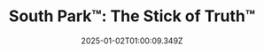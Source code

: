 ---
title: "South Park™: The Stick of Truth™"
id: 213670
date: 2025-01-02T01:00:09.349Z
link: games/steam/recent/south-park-the-stick-of-truth
image: http://media.steampowered.com/steamcommunity/public/images/apps/213670/afad8295902080fb2aedd9aaabb3e21c10eecc85.jpg
playtime_2weeks: 85
playtime_forever: 85
playtime_windows_forever: 0
playtime_mac_forever: 0
playtime_linux_forever: 85
playtime_deck_forever: 85
---